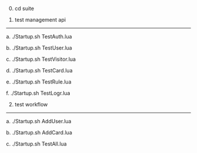 
0. cd suite

1. test management api
--------------

a. ./Startup.sh TestAuth.lua

b. ./Startup.sh TestUser.lua

c. ./Startup.sh TestVisitor.lua

d. ./Startup.sh TestCard.lua

e. ./Startup.sh TestRule.lua

f. ./Startup.sh TestLogr.lua

2. test workflow
-----------------

a. ./Startup.sh AddUser.lua

b. ./Startup.sh AddCard.lua

c. ./Startup.sh TestAll.lua
